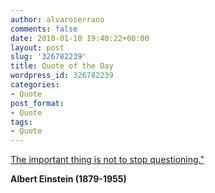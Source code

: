 ```yaml
---
author: alvaroserrano
comments: false
date: 2010-01-10 19:40:22+00:00
layout: post
slug: '326782239'
title: Quote of the Day
wordpress_id: 326782239
categories:
- Quote
post_format:
- Quote
tags:
- Quote
---
```


[The important thing is not to stop questioning."](http://www.quotationspage.com/quote/1433.html)

**Albert Einstein (1879-1955)**
